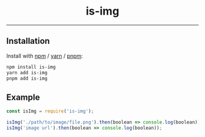 <div align="center">
   <h1>is-img</h1>
</div>

---

## Installation

Install with [npm](https://www.npmjs.com/) / [yarn](https://yarnpkg.com) / [pnpm](https://pnpm.js.org/):

```sh
npm install is-img
yarn add is-img
pnpm add is-img
```

## Example

```js
const isImg = require('is-img');

isImg('./path/to/image/file.png').then(boolean => console.log(boolean));
isImg('image url').then(boolean => console.log(boolean));
```